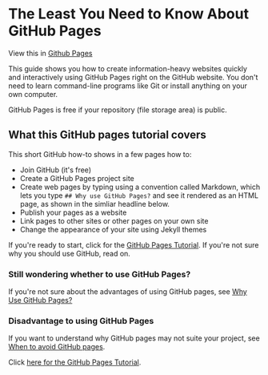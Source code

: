 # The Least You Need to Know About GitHub Pages

View this in [Github Pages](https://tomcam.github.io/github-pages/)

This guide shows you how to create information-heavy websites quickly 
and interactively using GitHub Pages right on the GitHub website. You
don't need to learn command-line programs like Git or install anything
on your own computer.

GitHub Pages is free if your repository (file storage area) is public.

## What this GitHub pages tutorial covers

This short GitHub how-to shows in a few pages how to:

* Join GitHub (it's free)
* Create a GitHub Pages project site 
* Create web pages by typing using a convention called Markdown, which lets
you type `## Why use GitHub Pages?` and see it rendered as an HTML page,
as shown in the simliar headline below.
* Publish your pages as a website
* Link pages to other sites or other pages on your own site
* Change the appearance of your site using Jekyll themes

If you're ready to start, click for the [GitHub Pages Tutorial](README.md).
If you're not sure why you should use GitHub, read on.

### Still wondering whether to use GitHub Pages?

If you're not sure about the advantages of using GitHub pages, see [Why Use GitHub Pages?](github-pages-advantages.md)

### Disadvantage to using GitHub Pages

If you want to understand why GitHub pages may not suite your project, see [When to avoid GitHub pages](github-pages-disadvantages.md).

Click [here for the GitHub Pages Tutorial](./docs/README.md).

